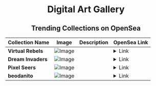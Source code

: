<div align="center">

# Digital Art Gallery

## Trending Collections on OpenSea

| Collection Name                       | Image                                                                                     | Description                       | OpenSea Link                                                                                          |
|---------------------------------------|-------------------------------------------------------------------------------------------|-----------------------------------|--------------------------------------------------------------------------------------------------------|
| **Virtual Rebels** | ![Image](https://i.seadn.io/s/raw/files/4c4cc0051bfb3d654b605fe18e628e1f.jpg?w=500&auto=format?w=200&auto=format) |  | <details><summary>Link</summary>[Virtual Rebels](https://opensea.io/collection/virtual-rebels)</details> |
| **Dream Invaders** | ![Image](https://i.seadn.io/s/raw/files/4c4cc0051bfb3d654b605fe18e628e1f.jpg?w=500&auto=format?w=200&auto=format) |  | <details><summary>Link</summary>[Dream Invaders](https://opensea.io/collection/dream-invaders)</details> |
| **Pixel Seers** | ![Image](https://i.seadn.io/s/raw/files/13cc4e51cc8682c3c77c92d8b690ca26.jpg?w=500&auto=format?w=200&auto=format) |  | <details><summary>Link</summary>[Pixel Seers](https://opensea.io/collection/pixel-seers)</details> |
| **beodanito** | ![Image](https://i.seadn.io/s/raw/files/71f578b6318c6ff8cf289841eedd73cd.png?w=500&auto=format?w=200&auto=format) |  | <details><summary>Link</summary>[beodanito](https://opensea.io/collection/beodanito-50)</details> |

</div>